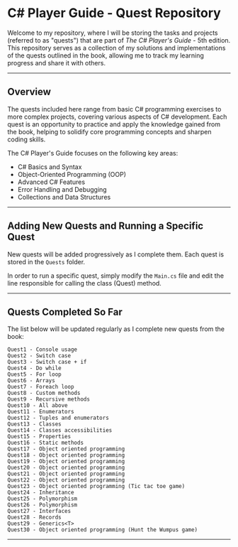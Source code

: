 # C# Player Guide - Quest Repository

Welcome to my repository, where I will be storing the tasks and projects (referred to as "quests") that are part of *The C# Player's Guide* - 5th edition. This repository serves as a collection of my solutions and implementations of the quests outlined in the book, allowing me to track my learning progress and share it with others.

---

## Overview

The quests included here range from basic C# programming exercises to more complex projects, covering various aspects of C# development. Each quest is an opportunity to practice and apply the knowledge gained from the book, helping to solidify core programming concepts and sharpen coding skills. 

The C# Player's Guide focuses on the following key areas:
- C# Basics and Syntax
- Object-Oriented Programming (OOP)
- Advanced C# Features
- Error Handling and Debugging
- Collections and Data Structures

---

## Adding New Quests and Running a Specific Quest

New quests will be added progressively as I complete them. Each quest is stored in the `Quests` folder.

In order to run a specific quest, simply modify the `Main.cs` file and edit the line responsible for calling the class (Quest) method.

---

## Quests Completed So Far
The list below will be updated regularly as I complete new quests from the book:

    Quest1 - Console usage
    Quest2 - Switch case
    Quest3 - Switch case + if
    Quest4 - Do while
    Quest5 - For loop
    Quest6 - Arrays
    Quest7 - Foreach loop
    Quest8 - Custom methods
    Quest9 - Recursive methods
    Quest10 - All above
    Quest11 - Enumerators
    Quest12 - Tuples and enumerators
    Quest13 - Classes
    Quest14 - Classes accessibilities
    Quest15 - Properties
    Quest16 - Static methods
    Quest17 - Object oriented programming
    Quest18 - Object oriented programming
    Quest19 - Object oriented programming
    Quest20 - Object oriented programming
    Quest21 - Object oriented programming
    Quest22 - Object oriented programming
    Quest23 - Object oriented programming (Tic tac toe game)
    Quest24 - Inheritance
    Quest25 - Polymorphism
    Quest26 - Polymorphism
    Quest27 - Interfaces
    Quest28 - Records
    Quest29 - Generics<T>
    Quest30 - Object oriented programming (Hunt the Wumpus game)
    
---
